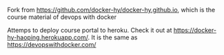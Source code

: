 Fork from https://github.com/docker-hy/docker-hy.github.io, which is the course material of devops with docker

Attemps to deploy course portal to heroku. Check it out at https://docker-hy-haoping.herokuapp.com/. It is the same as https://devopswithdocker.com/
